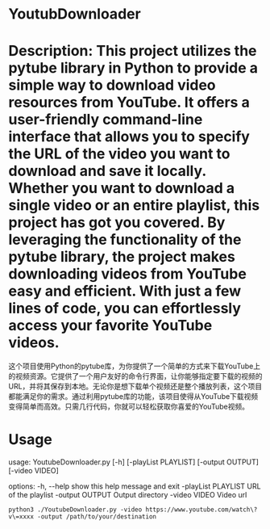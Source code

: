 # YoutubDownloader
Description:
This project utilizes the pytube library in Python to provide a simple way to download video resources from YouTube. It offers a user-friendly command-line interface that allows you to specify the URL of the video you want to download and save it locally. Whether you want to download a single video or an entire playlist, this project has got you covered. By leveraging the functionality of the pytube library, the project makes downloading videos from YouTube easy and efficient. With just a few lines of code, you can effortlessly access your favorite YouTube videos.
===
这个项目使用Python的pytube库，为你提供了一个简单的方式来下载YouTube上的视频资源。它提供了一个用户友好的命令行界面，让你能够指定要下载的视频的URL，并将其保存到本地。无论你是想下载单个视频还是整个播放列表，这个项目都能满足你的需求。通过利用pytube库的功能，该项目使得从YouTube下载视频变得简单而高效。只需几行代码，你就可以轻松获取你喜爱的YouTube视频。

# Usage
usage: YoutubeDownloader.py [-h] [-playList PLAYLIST] [-output OUTPUT] [-video VIDEO]

options:
  -h, --help          show this help message and exit
  -playList PLAYLIST  URL of the playlist
  -output OUTPUT      Output directory
  -video VIDEO        Video url

  ```shell
  python3 ./YoutubeDownloader.py -video https://www.youtube.com/watch\?v\=xxxx -output /path/to/your/destination
